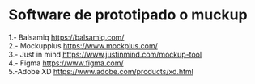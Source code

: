 # Software de prototipado o muckup

1.- Balsamiq  https://balsamiq.com/  
2.- Mockupplus  https://www.mockplus.com/  
3.- Just in mind  https://www.justinmind.com/mockup-tool  
4.- Figma  https://www.figma.com/   
5.-Adobe XD  https://www.adobe.com/products/xd.html  

